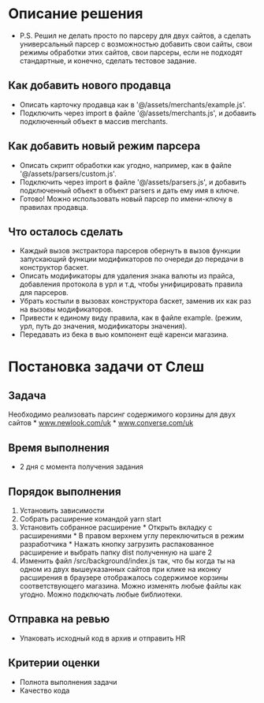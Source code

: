 # Описание решения
  * P.S. Решил не делать просто по парсеру для двух сайтов, а сделать
    универсальный парсер с возможностью добавить свои сайты,
    свои режимы обработки этих сайтов, свои парсеры,
    если не подходят стандартные, и конечно, сделать тестовое задание.

## Как добавить нового продавца
  * Описать карточку продавца как в '@/assets/merchants/example.js'.
  * Подключить через import в  файле '@/assets/merchants.js',
    и добавить подключенный объект в массив merchants.

## Как добавить новый режим парсера
  * Описать скрипт обработки как угодно, например, как
    в файле '@/assets/parsers/custom.js'.
  * Подключить через import в файле '@/assets/parsers.js',
    и добавить подключенный объект в объект parsers и дать
    ему имя в ключе.
  * Готово! Можно использовать новый парсер по имени-ключу
    в правилах продавца.

## Что осталось сделать
  * Каждый вызов экстрактора парсеров обернуть в вызов функции запускающий
    функции модификаторов по очереди до передачи в конструктор баскет.
  * Описать модификаторы для удаления знака валюты из прайса, добавления протокола
    в урл и т.д, чтобы унифицировать правила для парсеров.
  * Убрать костыли в вызовах конструктора баскет, заменив их как раз на
    вызовы модификаторов.
  * Привести к единому виду правила, как в файле example.
    (режим, урл, путь до значения, модификаторы значения).
  * Передавать из бека в вью компонент ещё каренси магазина.

# Постановка задачи от Слеш

## Задача
  Необходимо реализовать парсинг содержимого корзины для двух сайтов
    * www.newlook.com/uk
    * www.converse.com/uk

## Время выполнения
  * 2 дня с момента получения задания

## Порядок выполнения
  1. Установить зависимости
  2. Собрать расширение командой yarn start
  3. Установить собранное расширение 
    * Открыть вкладку с расширениями
    * В правом верхнем углу переключиться в режим разработчика
    * Нажать кнопку загрузить распакованное расширение и выбрать папку dist полученную на шаге 2
  4. Изменить файл /src/background/index.js так, что бы когда ты на одном из двух вышеуказанных сайтов
    при клике на иконку расширения в браузере отображалось содержимое корзины соответствующего магазина.
    Можно изменять любые файлы как угодно. Можно подключать любые библиотеки.

## Отправка на ревью
  * Упаковать исходный код в архив и отправить HR

## Критерии оценки
  * Полнота выполнения задачи
  * Качество кода
